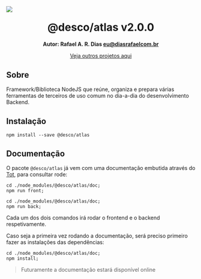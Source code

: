 <header style="float: left; width: 100%; margin-bottom: 1rem;">
  <img src="https://i.ibb.co/R2gt14C/atlas.png" style="float: left; margin-right: 1rem;">

  # @desco/atlas v2.0.0

  **Autor: Rafael A. R. Dias <eu@diasrafaelcom.br>**

  <a href="https://github.com/desco-npm" target="_blank">Veja outros projetos aqui</a>
</header>

## Sobre
Framework/Biblioteca NodeJS que reúne, organiza e prepara várias ferramentas de terceiros de uso comum no dia-a-dia do desenvolvimento Backend.

## Instalação

```
npm install --save @desco/atlas
```

## Documentação

O pacote `@desco/atlas` já vem com uma documentação embutida através do <a href="about:blank" target="_blank">Tot</a>, para consultar rode:

```
cd ./node_modules/@desco/atlas/doc;
npm run front;
```

```
cd ./node_modules/@desco/atlas/doc;
npm run back;
```

Cada um dos dois comandos irá rodar o frontend e o backend respetivamente.

Caso seja a primeira vez rodando a documentação, será preciso primeiro fazer as instalações das dependências:

```
cd ./node_modules/@desco/atlas/doc;
npm install;
```

> Futuramente a documentação estará disponível online